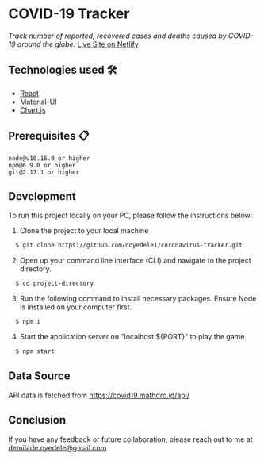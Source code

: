 # COVID-19 Tracker
_Track number of reported, recovered cases and deaths caused by COVID-19 around the globe._
[Live Site on Netlify](https://coronavirus-tracking-dashboard.netlify.app/)


## Technologies used 🛠
- [React](https://es.reactjs.org/)
- [Material-UI](https://material-ui.com/)
- [Chart.js](https://www.chartjs.org/)


## Prerequisites 📋
```
node@v10.16.0 or higher
npm@6.9.0 or higher
git@2.17.1 or higher
```


## Development
To run this project locally on your PC, please follow the instructions below:

1. Clone the project to your local machine 
```bash
  $ git clone https://github.com/doyedele1/coronavirus-tracker.git 
```
2. Open up your command line interface (CLI) and navigate to the project directory.
```bash
  $ cd project-directory
```   
3. Run the following command to install necessary packages. Ensure Node is installed on your computer first.
```bash
  $ npm i
```
4. Start the application server on "localhost:${PORT}" to play the game.
```bash
  $ npm start
```


## Data Source
API data is fetched from https://covid19.mathdro.id/api/


## Conclusion
If you have any feedback or future collaboration, please reach out to me at demilade.oyedele@gmail.com
